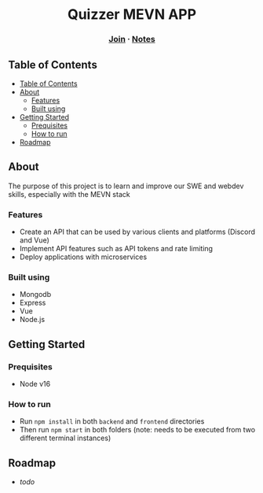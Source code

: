 <h1 align="center">Quizzer MEVN APP</h1>
<h3 align="center">
    <a href="">Join</a> · 
    <a href="#">Notes</a> 
</h3>

## Table of Contents

- [Table of Contents](#table-of-contents)
- [About](#about)
  - [Features](#features)
  - [Built using](#built-using)
- [Getting Started](#getting-started)
  - [Prequisites](#prequisites)
  - [How to run](#how-to-run)
- [Roadmap](#roadmap)

## About

The purpose of this project is to learn and improve our SWE and webdev skills, especially with the MEVN stack

### Features

- Create an API that can be used by various clients and platforms (Discord and Vue)
- Implement API features such as API tokens and rate limiting
- Deploy applications with microservices

### Built using

- Mongodb
- Express
- Vue
- Node.js

## Getting Started

### Prequisites

- Node v16

### How to run

- Run `npm install` in both `backend` and `frontend` directories
- Then run `npm start` in both folders (note: needs to be executed from two different terminal instances)

## Roadmap

- *todo*
